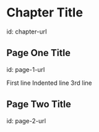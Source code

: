 # Chapter Title
id: chapter-url

## Page One Title
id: page-1-url

First line
    Indented line
3rd line

## Page Two Title
id: page-2-url

